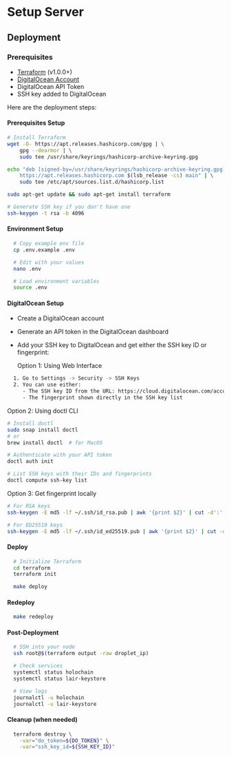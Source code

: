 # Setup Server

## Deployment

### Prerequisites

- [Terraform](https://www.terraform.io/) (v1.0.0+)
- [DigitalOcean Account](https://www.digitalocean.com/)
- DigitalOcean API Token
- SSH key added to DigitalOcean

Here are the deployment steps:

#### Prerequisites Setup

```bash
# Install Terraform
wget -O- https://apt.releases.hashicorp.com/gpg | \
    gpg --dearmor | \
    sudo tee /usr/share/keyrings/hashicorp-archive-keyring.gpg

echo "deb [signed-by=/usr/share/keyrings/hashicorp-archive-keyring.gpg] \
    https://apt.releases.hashicorp.com $(lsb_release -cs) main" | \
    sudo tee /etc/apt/sources.list.d/hashicorp.list

sudo apt-get update && sudo apt-get install terraform

# Generate SSH key if you don't have one
ssh-keygen -t rsa -b 4096
```

#### Environment Setup

```bash
  # Copy example env file
  cp .env.example .env

  # Edit with your values
  nano .env

  # Load environment variables
  source .env
```

#### DigitalOcean Setup

- Create a DigitalOcean account
- Generate an API token in the DigitalOcean dashboard
- Add your SSH key to DigitalOcean and get either the SSH key ID or fingerprint:

  Option 1: Using Web Interface

```bash
  1. Go to Settings -> Security -> SSH Keys
  2. You can use either:
     - The SSH key ID from the URL: https://cloud.digitalocean.com/account/security?i=XXXXX
     - The fingerprint shown directly in the SSH key list
```

Option 2: Using doctl CLI

```bash
# Install doctl
sudo snap install doctl
# or
brew install doctl  # for MacOS

# Authenticate with your API token
doctl auth init

# List SSH keys with their IDs and fingerprints
doctl compute ssh-key list
```

Option 3: Get fingerprint locally

```bash
# For RSA keys
ssh-keygen -E md5 -lf ~/.ssh/id_rsa.pub | awk '{print $2}' | cut -d':' -f2-

# For ED25519 keys
ssh-keygen -E md5 -lf ~/.ssh/id_ed25519.pub | awk '{print $2}' | cut -d':' -f2-
```

#### Deploy

```bash
  # Initialize Terraform
  cd terraform
  terraform init

  make deploy
```

#### Redeploy

```bash
  make redeploy
```

#### Post-Deployment

```bash
  # SSH into your node
  ssh root@$(terraform output -raw droplet_ip)

  # Check services
  systemctl status holochain
  systemctl status lair-keystore

  # View logs
  journalctl -u holochain
  journalctl -u lair-keystore
```

#### Cleanup (when needed)

```bash
  terraform destroy \
    -var="do_token=${DO_TOKEN}" \
    -var="ssh_key_id=${SSH_KEY_ID}"
```
